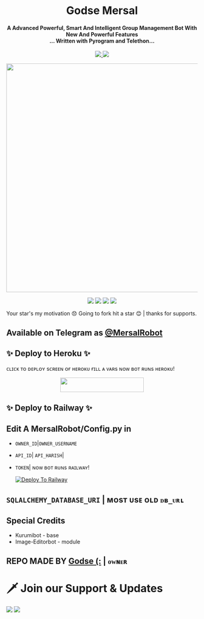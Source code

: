 <h1 align="center"><b>Godse Mersal</b></h1>

<h4 align="center">A Advanced Powerful, Smart And Intelligent Group Management Bot With New And Powerful Features <br> ... Written with Pyrogram and Telethon...</h4>
<p align='center'>
  <a href="https://www.python.org/" alt="made-with-python"> <img src="https://img.shields.io/badge/Made%20with-Python-1f425f.svg?style=flat-square&logo=python&color=blue" /> </a>
  <a href="https://github.com/W2HGalaxy-OP/SuzieRoBot/graphs/commit-activity" alt="Maintenance"> <img src="https://img.shields.io/badge/Maintained%3F-yes-green.svg?style=flat-square" /> </a>
</p>

<p align="center"><a href="https://t.me/MersalRobot"><img src="http://telegr.ph//file/9e23289b428842bc0d22c.jpg" width="600"></a></p>

<p align="center">
    <a href="https://github.com/GodseXD/MersalRobot"> <img src="https://img.shields.io/github/repo-size/GodseXD/MersalRobot?color=red&logo=github&logoColor=green&style=for-the-badge" /></a>
    <a href="https://github.com/GodseXD/MersalRobot/commits/prince"> <img src="https://img.shields.io/github/last-commit/GodseXD/MersalRobot?color=brown&logo=github&logoColor=green&style=for-the-badge" /></a>
    <a href="https://github.com/GodseXD/GodseXD/issues"> <img src="https://img.shields.io/github/issues/GodseXD/MersalRobot?color=blueviolet&logo=github&logoColor=green&style=for-the-badge" /></a>
    <a href="https://pypi.org/project/Telethon/"> <img src="https://img.shields.io/pypi/v/telethon?color=yellow&label=telethon&logo=python&logoColor=green&style=for-the-badge" /></a>
</p>


Your star's my motivation 😞 Going to fork hit a star 😊 | thanks for supports.

## Available on Telegram as [@MersalRobot](https://t.me/MersalRobot)

## ✨ Deploy to Heroku ✨

ᴄʟɪᴄᴋ ᴛᴏ ᴅᴇᴘʟᴏʏ sᴄʀᴇᴇɴ ᴏғ ʜᴇʀᴏᴋᴜ ғɪʟʟ ᴀ ᴠᴀʀs ɴᴏᴡ ʙᴏᴛ ʀᴜɴs ʜᴇʀᴏᴋᴜ!
<p align="center"><a href="https://heroku.com/deploy?template=https://github.com/GodseXD/MersalRobot"> <img src="https://img.shields.io/badge/Deploy%20To%20Heroku-black?style=for-the-badge&logo=heroku" width="220" height="38.45"/></a></p>

## ✨ Deploy to Railway ✨

## Edit A MersalRobot/Config.py in
- `OWNER_ID`|`OWNER_USERNAME`
- `API_ID`| `API_HARISH`|
- `TOKEN`| ɴᴏᴡ ʙᴏᴛ ʀᴜɴs ʀᴀɪʟᴡᴀʏ!

   [![Deploy To Railway](https://railway.app/button.svg)](https://railway.app/new/template?template=https://github.com/GodseXD/MersalRobot)


## `SQLALCHEMY_DATABASE_URI` | ᴍᴏsᴛ ᴜsᴇ ᴏʟᴅ `ᴅʙ_ᴜʀʟ`


## Special Credits
- Kurumibot - base
- Image-Editorbot - module


## REPO MADE BY [Godse (:](t.me/GodseXD) | `ᴏᴡɴᴇʀ`


# 🗡️ Join our Support & Updates
<a href="https://t.me/DevilsHaveliMF"><img src="https://img.shields.io/badge/Support 🎉-Telegram%20Group-blue.svg?logo=telegram"></a>
<a href="https://t.me/DevilsServer"><img src="https://img.shields.io/badge/Updates 💥-Telegram%20Group-blue.svg?logo=telegram"></a>
